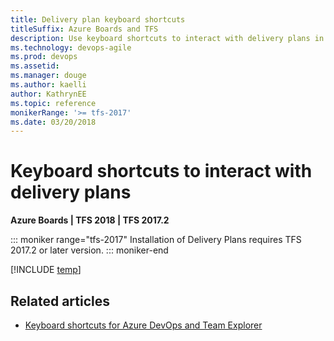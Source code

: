 ```yaml
---
title: Delivery plan keyboard shortcuts 
titleSuffix: Azure Boards and TFS
description: Use keyboard shortcuts to interact with delivery plans in Azure Boards & Team Foundation Server     
ms.technology: devops-agile
ms.prod: devops
ms.assetid: 
ms.manager: douge
ms.author: kaelliauthor: KathrynEE
ms.topic: reference
monikerRange: '>= tfs-2017'
ms.date: 03/20/2018
---
```


# Keyboard shortcuts to interact with delivery plans 

**Azure Boards | TFS 2018 | TFS 2017.2**
 
::: moniker range="tfs-2017" 
Installation of Delivery Plans requires TFS 2017.2 or later version.
::: moniker-end

[!INCLUDE [temp](../../_shared/keyboard-shortcuts/delivery-plan-shortcuts.md)] 

## Related articles

- [Keyboard shortcuts for Azure DevOps and Team Explorer](../../project/navigation/keyboard-shortcuts.md)


